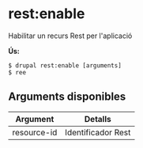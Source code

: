 # rest:enable
Habilitar un recurs Rest per l'aplicació

**Ús:**
```
$ drupal rest:enable [arguments]
$ ree  
```

## Arguments disponibles
Argument | Detalls
---------|-------------
resource-id | Identificador Rest
